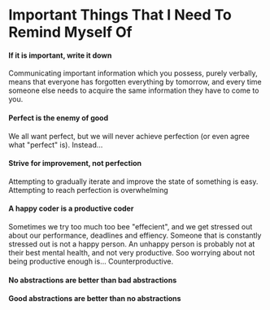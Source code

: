 # Important Things That I Need To Remind Myself Of
#### If it is important, write it down
Communicating important information which you possess, purely verbally, means that everyone has forgotten everything by tomorrow, and every time someone else needs to acquire the same information they have to come to you.

#### Perfect is the enemy of good
We all want perfect, but we will never achieve perfection (or even agree what "perfect" is). Instead...

#### Strive for improvement, not perfection
Attempting to gradually iterate and improve the state of something is easy. Attempting to reach perfection is overwhelming

#### A happy coder is a productive coder
Sometimes we try too much too bee "effecient", and we get stressed out about our performance, deadlines and effiency. Someone that is constantly stressed out is not a happy person. An unhappy person is probably not at their best mental health, and not very productive.
Soo worrying about not being productive enough is... Counterproductive.

#### No abstractions are better than bad abstractions
#### Good abstractions are better than no abstractions
